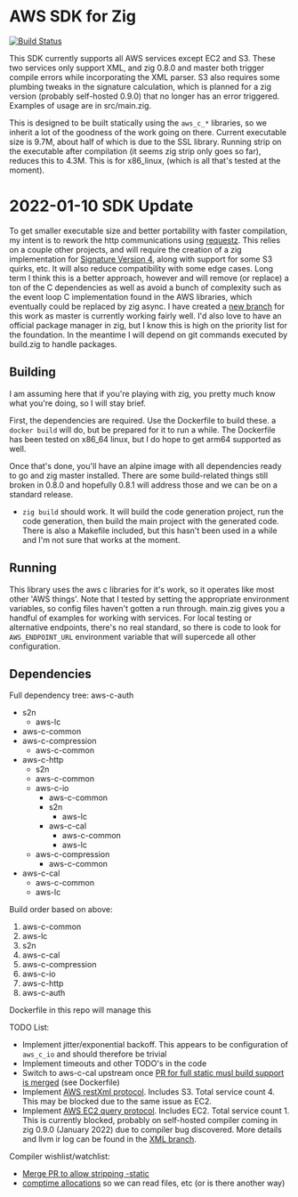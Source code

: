 # AWS SDK for Zig

[![Build Status](https://drone.lerch.org/api/badges/lobo/aws-sdk-for-zig/status.svg)](https://drone.lerch.org/lobo/aws-sdk-for-zig)

This SDK currently supports all AWS services except EC2 and S3. These two
services only support XML, and zig 0.8.0 and master both trigger compile
errors while incorporating the XML parser. S3 also requires some plumbing
tweaks in the signature calculation, which is planned for a zig version
(probably self-hosted 0.9.0) that no longer has an error triggered. Examples
of usage are in src/main.zig.

This is designed to be built statically using the `aws_c_*` libraries, so
we inherit a lot of the goodness of the work going on there. Current
executable size is 9.7M, about half of which is due to the SSL library.
Running strip on the executable after compilation (it seems zig strip
only goes so far), reduces this to 4.3M. This is for x86_linux,
(which is all that's tested at the moment).

# 2022-01-10 SDK Update

To get smaller executable size and better portability with faster compilation,
my intent is to rework the http communications using
[requestz](https://github.com/ducdetronquito/requestz).  This relies on a
couple other projects, and will require the creation of a zig implementation
for [Signature Version 4](https://docs.aws.amazon.com/general/latest/gr/signature-version-4.html),
along with support for some S3 quirks, etc. It will also reduce compatibility
with some edge cases. Long term I think this is a better approach, however and
will remove (or replace) a ton of the C dependencies as well as avoid a bunch
of complexity such as the event loop C implementation found in the AWS
libraries, which eventually could be replaced by zig async. I have created a
[new branch](https://github.com/elerch/aws-sdk-for-zig/tree/zig-native)
for this work as master is currently working fairly well. I'd also love to have
an official package manager in zig, but I know this is high on the priority
list for the foundation. In the meantime I will depend on git commands executed
by build.zig to handle packages.

## Building

I am assuming here that if you're playing with zig, you pretty much know
what you're doing, so I will stay brief.

First, the dependencies are required. Use the Dockerfile to build these.
a `docker build` will do, but be prepared for it to run a while. The
Dockerfile has been tested on x86_64 linux, but I do hope to get arm64
supported as well.

Once that's done, you'll have an alpine image with all dependencies ready
to go and zig master installed. There are some build-related things still
broken in 0.8.0 and hopefully 0.8.1 will address those and we can be on
a standard release.

* `zig build` should work. It will build the code generation project, run
  the code generation, then build the main project with the generated code.
  There is also a Makefile included, but this hasn't been used in a while
  and I'm not sure that works at the moment.

## Running

This library uses the aws c libraries for it's work, so it operates like most
other 'AWS things'. Note that I tested by setting the appropriate environment
variables, so config files haven't gotten a run through.
main.zig gives you a handful of examples for working with services.
For local testing or alternative endpoints, there's no real standard, so
there is code to look for `AWS_ENDPOINT_URL` environment variable that will
supercede all other configuration.

## Dependencies


Full dependency tree:
aws-c-auth
   * s2n
      * aws-lc
   * aws-c-common
   * aws-c-compression
     * aws-c-common
   * aws-c-http
     * s2n
     * aws-c-common
     * aws-c-io
       * aws-c-common
       * s2n
         * aws-lc
       * aws-c-cal
         * aws-c-common
         * aws-lc
     * aws-c-compression
       * aws-c-common
   * aws-c-cal
     * aws-c-common
     * aws-lc

Build order based on above:

1. aws-c-common
1. aws-lc
2. s2n
2. aws-c-cal
2. aws-c-compression
3. aws-c-io
4. aws-c-http
5. aws-c-auth

Dockerfile in this repo will manage this

TODO List:

* Implement jitter/exponential backoff. This appears to be configuration of
  `aws_c_io` and should therefore be trivial
* Implement timeouts and other TODO's in the code
* Switch to aws-c-cal upstream once [PR for full static musl build support is merged](https://github.com/awslabs/aws-c-cal/pull/89)
  (see Dockerfile)
* Implement [AWS restXml protocol](https://awslabs.github.io/smithy/1.0/spec/aws/aws-restxml-protocol.html).
  Includes S3. Total service count 4. This may be blocked due to the same issue as EC2.
* Implement [AWS EC2 query protocol](https://awslabs.github.io/smithy/1.0/spec/aws/aws-ec2-query-protocol.html).
  Includes EC2. Total service count 1. This is currently blocked, probably on
  self-hosted compiler coming in zig 0.9.0 (January 2022) due to compiler bug
  discovered. More details and llvm ir log can be found in the
  [XML branch](https://git.lerch.org/lobo/aws-sdk-for-zig/src/branch/xml).

Compiler wishlist/watchlist:

* [Merge PR to allow stripping -static](https://github.com/ziglang/zig/pull/8248)
* [comptime allocations](https://github.com/ziglang/zig/issues/1291) so we can read files, etc (or is there another way)
